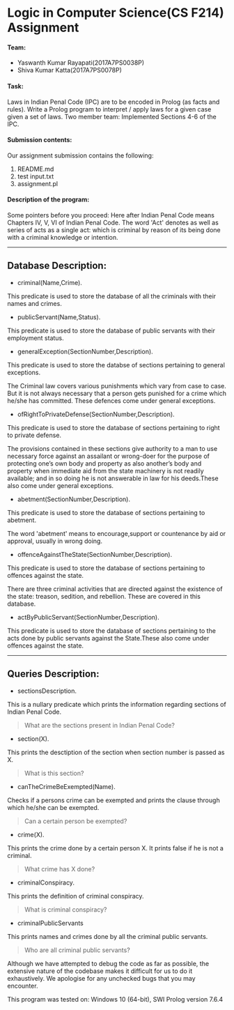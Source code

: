 # Logic in Computer Science(CS F214) Assignment

#### Team:

- Yaswanth Kumar Rayapati(2017A7PS0038P)
- Shiva Kumar Katta(2017A7PS0078P)

#### Task: 
Laws in Indian Penal Code (IPC) are to be encoded in Prolog (as facts and rules).
Write a Prolog program to interpret / apply laws for a given case given a set of laws. 
Two member team: Implemented Sections 4-6 of the IPC.

#### Submission contents:
Our assignment submission contains the following:

1. README.md
2. test input.txt
3. assignment.pl

#### Description of the program:

Some pointers before you proceed:
Here after Indian Penal Code means Chapters IV, V, VI of Indian Penal Code.
The word 'Act' denotes as well as series of acts as a single act: which is criminal by reason of its being done with a criminal knowledge or intention.

********************************************************************************************************
## Database Description:


- criminal(Name,Crime).

This predicate is used to store the database of all the criminals with their names and crimes.


- publicServant(Name,Status).

This predicate is used to store the database of public servants with their employment status.

- generalException(SectionNumber,Description).

This predicate is used to store the databse of sections pertaining to general exceptions.

The Criminal law covers various punishments which vary from case to case. But it is not always necessary that a person gets punished for a crime which he/she has committed. These defences come under general exceptions.

- ofRightToPrivateDefense(SectionNumber,Description).

This predicate is used to store the database of sections pertaining to right to private defense.

The provisions contained in these sections give authority to a man to use necessary force against an assailant or wrong-doer for the purpose of protecting one’s own body and property as also another’s body and property when immediate aid from the state machinery is not readily available; and in so doing he is not answerable in law for his deeds.These also come under general exceptions.

- abetment(SectionNumber,Description).

This predicate is used to store the database of sections pertaining to abetment.

The word 'abetment' means to encourage,support or countenance by aid or approval, usually in wrong doing.

- offenceAgainstTheState(SectionNumber,Description).

This predicate is used to store the database of sections pertaining to offences against the state.

There are three criminal activities that are directed against the existence of the state: treason, sedition, and rebellion. These are covered in this database.

- actByPublicServant(SectionNumber,Description).

This predicate is used to store the database of sections pertaining to the acts done by public servants against the State.These also come under offences against the state.


********************************************************************************************************
## Queries Description:


- sectionsDescription.

This is a nullary predicate which prints the information regarding sections of Indian Penal Code.
>What are the sections present in Indian Penal Code?

- section(X).

This prints the desctiption of the section when section number is passed as X.
>What is this section?


- canTheCrimeBeExempted(Name).

Checks if a persons crime can be exempted and prints the clause through which he/she can be exempted.
>Can a certain person be exempted?


- crime(X).

This prints the crime done by a certain person X.
It prints false if he is not a criminal.
>What crime has X done?


- criminalConspiracy.

This prints the definition of criminal conspiracy.
>What is criminal conspiracy?

- criminalPublicServants

This prints names and crimes done by all the criminal public servants.
>Who are all criminal public servants?



Although we have attempted to debug the code as far as possible, the extensive nature of the codebase makes it difficult for us to do it exhaustively. We apologise for any unchecked bugs that you may encounter.

This program was tested on: Windows 10 (64-bit), SWI Prolog version 7.6.4
